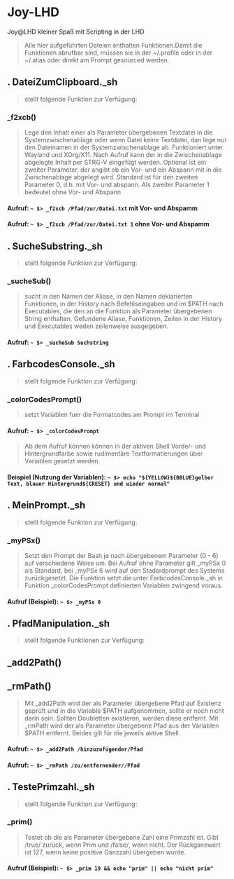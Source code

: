 # Joy-LHD
Joy@LHD kleiner Spaß mit Scripting in der LHD
> Alle hier aufgeführten Dateien enthalten Funktionen.Damit die Funktionen abrufbar sind, müssen sie in der ~/.profile oder in der ~/.alias oder direkt am Prompt gesourced werden.

## . DateiZumClipboard._sh
> stellt folgende Funktion zur Verfügung:
### _f2xcb()
> Lege den Inhalt einer als Parameter übergebenen Textdatei in die Systemzwischenablage oder wenn Datei keine Textdatei, dan lege nur den Dateinamen in der Systemzwischenablage ab. Funktioniert unter Wayland und XOrg/X11. Nach Aufruf kann der in die Zwischenablage abgelegte Inhalt per STRG-V eingefügt werden. Optional ist ein zweiter Parameter, der angibt ob ein Vor- und ein Abspann mit in die Zwischenablage abgelegt wird. Standard ist für den zweiten Parameter 0, d.h. mit Vor- und abspann. Als zweiter Parameter 1 bedeutet ohne Vor- und Abspann
#### Aufruf: `~ $> _f2xcb /Pfad/zur/Datei.txt` mit Vor- und Abspamm
#### Aufruf: `~ $> _f2xcb /Pfad/zur/Datei.txt 1` ohne Vor- und Abspamm

## . SucheSubstring._sh 
> stellt folgende Funktion zur Verfügung:
### _sucheSub()
> sucht in den Namen der Aliase, in den Namen deklarierten Funktionen, in der History nach Befehlseingaben und im $PATH nach Executables, die den an die Funktion als Parameter übergebenen String enthalten. Gefundene Aliase, Funktionen, Zeilen in der History und Executables weden zeilenweise ausgegeben.
#### Aufruf: `~ $> _sucheSub Suchstring`

## . FarbcodesConsole._sh
> stellt folgende Funktion zur Verfügung:
### _colorCodesPrompt()
> setzt Variablen fuer die Formatcodes am Prompt im Terminal
#### Aufruf: `~ $> _colorCodesPrompt`
> Ab dem Aufruf können können in der aktiven Shell Vorder- und Hintergrundfarbe sowie rudimentäre Textformatierungen über Variablen gesetzt werden.
#### Beispiel (Nutzung der Variablen): `~ $> echo "${YELLOW}${BBLUE}gelber Text, blauer Hintergrund${CRESET} und wieder normal"`

## . MeinPrompt._sh
> stellt folgende Funktion zur Verfügung:
### _myPSx()
> Setzt den Prompt der Bash je nach übergebenem Parameter (0 - 6) auf verschiedene Weise um. Bei Aufruf ohne Parameter gilt _myPSx 0 als Standard, bei _myPSx 6 wird auf den Stadardprompt des Systems zurückgesetzt. Die Funktion setzt die unter FarbcodesConsole._sh in Funktion _colorCodesPrompt definierten Variablen zwingend voraus. 
#### Aufruf (Beispiel): `~ $> _myPSx 0`

## . PfadManipulation._sh
> stellt folgende Funktionen zur Verfügung:
## _add2Path()
## _rmPath()
> Mit _add2Path wird der als Parameter übergebene Pfad auf Existenz geprüft und in die Variable $PATH aufgenommen, sollte er noch nicht darin sein. Sollten Doubletten existieren, werden diese entfernt. Mit _rmPath wird der als Parameter übergebene Pfad aus der Variablen $PATH entfernt. Beides gilt für die jeweils aktive Shell.
#### Aufruf: `~ $> _add2Path /hinzuzufügender/Pfad`
#### Aufruf: `~ $> _rmPath /zu/entfernender//Pfad`

## . TestePrimzahl._sh
> stellt folgende Funktion zur Verfügung:
### _prim()
> Testet ob die als Parameter übergebene Zahl eine Primzahl ist. Gibt /true/ zurück, wenn Prim und /false/, wenn nicht. Der Rückganewert ist 127, wenn keine positive Ganzzahl übergeben wurde.
#### Aufruf (Beispiel): `~ $> _prim 19 && echo "prim" || echo "nicht prim"`
